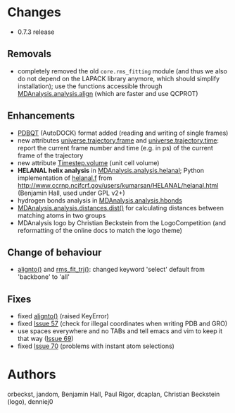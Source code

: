 # Changes #

  * 0.7.3 release

## Removals ##
  * completely removed the old `core.rms_fitting` module (and thus we also do not depend on the LAPACK library anymore, which should simplify installation); use the functions accessible through [MDAnalysis.analysis.align](http://docs.mdanalysis.org/documentation_pages/analysis/align.html?highlight=mdanalysis.analysis.align#MDAnalysis.analysis.align) (which are faster and use QCPROT)

## Enhancements ##

  * [PDBQT](http://autodock.scripps.edu/faqs-help/faq/what-is-the-format-of-a-pdbqt-file) (AutoDOCK) format added (reading and writing of single frames)
  * new attributes [universe.trajectory.frame](http://docs.mdanalysis.org/documentation_pages/coordinates/base.html?highlight=reader.frame#MDAnalysis.coordinates.base.Reader.frame) and [universe.trajectory.time](http://mdanalysis.googlecode.com/svn/trunk/doc/html/documentation_pages/coordinates/base.html?MDAnalysis.coordinates.base.Reader.time#MDAnalysis.coordinates.base.Reader.time): report the current frame number and time (e.g. in ps) of the current frame of the trajectory
  * new attribute [Timestep.volume](http://docs.mdanalysis.org/documentation_pages/coordinates/base.html?MDAnalysis.coordinates.base.Reader.time#MDAnalysis.coordinates.base.Timestep.volume) (unit cell volume)
  * **HELANAL helix analysis** in [MDAnalysis.analysis.helanal](http://docs.mdanalysis.org/documentation_pages/analysis/helanal.html); Python implementation of [helanal.f](http://www.ccrnp.ncifcrf.gov/users/kumarsan/HELANAL/helanal.f) from http://www.ccrnp.ncifcrf.gov/users/kumarsan/HELANAL/helanal.html (Benjamin Hall, used under GPL v2+)
  * hydrogen bonds analysis in [MDAnalysis.analysis.hbonds](http://docs.mdanalysis.org/documentation_pages/analysis/hbonds.html)
  * [MDAnalysis.analysis.distances.dist()](http://docs.mdanalysis.org/documentation_pages/analysis/distances.html?highlight=mdanalysis.analysis.distances.dist#MDAnalysis.analysis.distances.dist) for calculating distances between matching atoms in two groups
  * MDAnalysis logo by Christian Beckstein from the LogoCompetition (and reformatting of the online docs to match the logo theme)


## Change of behaviour ##

  * [alignto()](http://docs.mdanalysis.org/documentation_pages/analysis/align.html?highlight=alignto#MDAnalysis.analysis.align.alignto) and [rms\_fit\_trj()](http://mdanalysis.googlecode.com/svn/trunk/doc/html/documentation_pages/analysis/align.html?highlight=rms_fit_trj#MDAnalysis.analysis.align.rms_fit_trj): changed keyword 'select' default from 'backbone' to 'all'

## Fixes ##

  * fixed [alignto()](http://docs.mdanalysis.org/documentation_pages/analysis/align.html?highlight=alignto#MDAnalysis.analysis.align.alignto) (raised KeyError)
  * fixed [Issue 57](http://issues.mdanalysis.org/57) (check for illegal coordinates when writing PDB and GRO)
  * use spaces everywhere and no TABs and tell emacs and vim to keep it that way ([Issue 69](http://issues.mdanalysis.org/69))
  * fixed [Issue 70](http://issues.mdanalysis.org/70) (problems with instant atom selections)

# Authors #
orbeckst, jandom, Benjamin Hall, Paul Rigor,  dcaplan, Christian Beckstein (logo), denniej0
